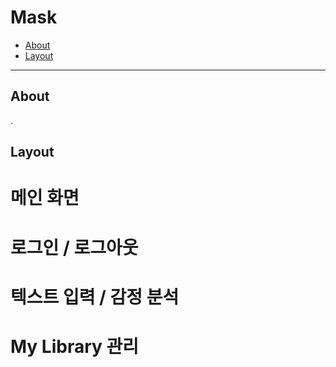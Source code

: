 # Mask

<!-- code_chunk_output -->

- [About](#About)
- [Layout](#layout)

<!-- /code_chunk_output -->

---

## About
.

## Layout
# 메인 화면

[//]: # (![홈_prev_ui]&#40;https://user-images.githubusercontent.com/59719410/174498950-1f0d42fa-bb88-4f22-853c-f08d0b01b40b.png&#41;)
# 로그인 / 로그아웃

[//]: # (![로그인1_prev_ui]&#40;https://user-images.githubusercontent.com/59719410/174498916-2c374d32-964e-4fcc-aec9-18386e4a0802.png&#41;)

[//]: # (![로그아웃_prev_ui]&#40;https://user-images.githubusercontent.com/59719410/174498943-69ebfd66-1ddf-461b-b777-a1cc284029df.png&#41;)
# 텍스트 입력 / 감정 분석

[//]: # (![일기1_prev_ui]&#40;https://user-images.githubusercontent.com/59719410/174498953-c38e0967-fa72-4f5d-957d-f918eae58222.png&#41;)

[//]: # (![이미지 저장_prev_ui]&#40;https://user-images.githubusercontent.com/59719410/174498958-ab766bae-588d-485f-b5aa-7006715cabec.png&#41;)
# My Library 관리

[//]: # (![리스트_prev_ui]&#40;https://user-images.githubusercontent.com/59719410/174498960-1386fa65-c136-4f64-bf2f-ff2e9e434ca2.png&#41;)
